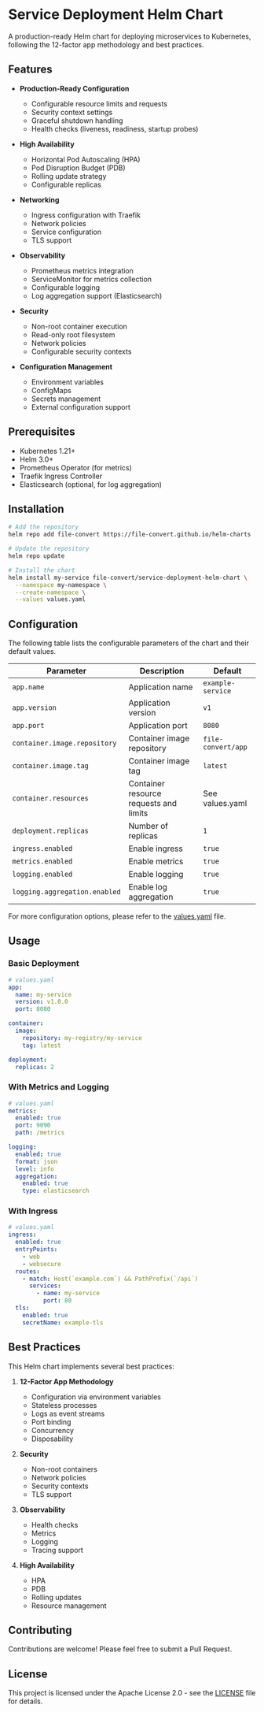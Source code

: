 # Service Deployment Helm Chart

A production-ready Helm chart for deploying microservices to Kubernetes, following the 12-factor app methodology and best practices.

## Features

- **Production-Ready Configuration**
  - Configurable resource limits and requests
  - Security context settings
  - Graceful shutdown handling
  - Health checks (liveness, readiness, startup probes)

- **High Availability**
  - Horizontal Pod Autoscaling (HPA)
  - Pod Disruption Budget (PDB)
  - Rolling update strategy
  - Configurable replicas

- **Networking**
  - Ingress configuration with Traefik
  - Network policies
  - Service configuration
  - TLS support

- **Observability**
  - Prometheus metrics integration
  - ServiceMonitor for metrics collection
  - Configurable logging
  - Log aggregation support (Elasticsearch)

- **Security**
  - Non-root container execution
  - Read-only root filesystem
  - Network policies
  - Configurable security contexts

- **Configuration Management**
  - Environment variables
  - ConfigMaps
  - Secrets management
  - External configuration support

## Prerequisites

- Kubernetes 1.21+
- Helm 3.0+
- Prometheus Operator (for metrics)
- Traefik Ingress Controller
- Elasticsearch (optional, for log aggregation)

## Installation

```bash
# Add the repository
helm repo add file-convert https://file-convert.github.io/helm-charts

# Update the repository
helm repo update

# Install the chart
helm install my-service file-convert/service-deployment-helm-chart \
  --namespace my-namespace \
  --create-namespace \
  --values values.yaml
```

## Configuration

The following table lists the configurable parameters of the chart and their default values.

| Parameter | Description | Default |
|-----------|-------------|---------|
| `app.name` | Application name | `example-service` |
| `app.version` | Application version | `v1` |
| `app.port` | Application port | `8080` |
| `container.image.repository` | Container image repository | `file-convert/app` |
| `container.image.tag` | Container image tag | `latest` |
| `container.resources` | Container resource requests and limits | See values.yaml |
| `deployment.replicas` | Number of replicas | `1` |
| `ingress.enabled` | Enable ingress | `true` |
| `metrics.enabled` | Enable metrics | `true` |
| `logging.enabled` | Enable logging | `true` |
| `logging.aggregation.enabled` | Enable log aggregation | `true` |

For more configuration options, please refer to the [values.yaml](chart/values.yaml) file.

## Usage

### Basic Deployment

```yaml
# values.yaml
app:
  name: my-service
  version: v1.0.0
  port: 8080

container:
  image:
    repository: my-registry/my-service
    tag: latest

deployment:
  replicas: 2
```

### With Metrics and Logging

```yaml
# values.yaml
metrics:
  enabled: true
  port: 9090
  path: /metrics

logging:
  enabled: true
  format: json
  level: info
  aggregation:
    enabled: true
    type: elasticsearch
```

### With Ingress

```yaml
# values.yaml
ingress:
  enabled: true
  entryPoints:
    - web
    - websecure
  routes:
    - match: Host(`example.com`) && PathPrefix(`/api`)
      services:
        - name: my-service
          port: 80
  tls:
    enabled: true
    secretName: example-tls
```

## Best Practices

This Helm chart implements several best practices:

1. **12-Factor App Methodology**
   - Configuration via environment variables
   - Stateless processes
   - Logs as event streams
   - Port binding
   - Concurrency
   - Disposability

2. **Security**
   - Non-root containers
   - Network policies
   - Security contexts
   - TLS support

3. **Observability**
   - Health checks
   - Metrics
   - Logging
   - Tracing support

4. **High Availability**
   - HPA
   - PDB
   - Rolling updates
   - Resource management

## Contributing

Contributions are welcome! Please feel free to submit a Pull Request.

## License

This project is licensed under the Apache License 2.0 - see the [LICENSE](LICENSE) file for details.
